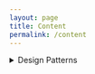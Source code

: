 ```yaml
---
layout: page
title: Content
permalink: /content
---
```


<details>
  <summary>Design Patterns</summary>

1. [Singleton Pattern](https://isurunuwanthilaka.github.io/engineering/2020/04/27/singleton-patterns)

</details>

